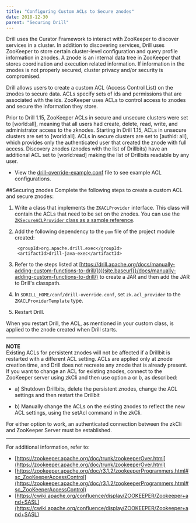 ```yaml
---
title: "Configuring Custom ACLs to Secure znodes"
date: 2018-12-30
parent: "Securing Drill"
---  
```


Drill uses the Curator Framework to interact with ZooKeeper to discover services in a cluster. In addition to discovering services, Drill uses ZooKeeper to store certain cluster-level configuration and query profile information in znodes. A znode is an internal data tree in ZooKeeper that stores coordination and execution related information. If information in the znodes is not properly secured, cluster privacy and/or security is compromised.   

Drill allows users to create a custom ACL (Access Control List) on the znodes to secure data. ACLs specify sets of ids and permissions that are associated with the ids. ZooKeeper uses ACLs to control access to znodes and secure the information they store.   

Prior to Drill 1.15, ZooKeeper ACLs in secure and unsecure clusters were set to [world:all], meaning that all users had create, delete, read, write, and administrator access to the zknodes. Starting in Drill 1.15, ACLs in unsecure clusters are set to [world:all]. ACLs in secure clusters are set to [authid: all], which provides only the authenticated user that created the znode with full access. Discovery znodes (znodes with the list of Drillbits) have an additional ACL set to [world:read] making the list of Drillbits readable by any user.   

- View the [drill-override-example.conf](https://github.com/apache/drill/blob/master/distribution/src/resources/drill-override-example.conf) file to see example ACL configurations.

  
##Securing znodes
Complete the following steps to create a custom ACL and secure znodes:  

1. Write a class that implements the `ZKACLProvider` interface. This class will contain the ACLs that need to be set on the znodes. You can use  the [`ZKSecureACLProvider` class as a sample reference](https://github.com/apache/drill/blob/master/exec/java-exec/src/main/java/org/apache/drill/exec/coord/zk/ZKSecureACLProvider.java).  
2. Add the following dependency to the `pom` file of the project module created:  

		<groupId>org.apache.drill.exec</groupId>
		<artifactId>drill-java-exec</artifactId>  
3. Refer to the steps listed at [https://drill.apache.org/docs/manually-adding-custom-functions-to-drill/]({{site.baseurl}}/docs/manually-adding-custom-functions-to-drill/) to create a JAR and then add the JAR to Drill's classpath.  
4. In `$DRILL_HOME/conf/drill-override.conf`, set `zk.acl_provider` to the `ZKACLProviderTemplate` type.  
5. Restart Drill.
  
When you restart Drill, the ACL, as mentioned in your custom class, is applied to the znode created when Drill starts.  

***
**NOTE**  
Existing ACLs for persistent znodes will not be affected if a Drillbit is restarted with a different ACL setting. ACLs are applied only at znode creation time, and Drill does not recreate any znode that is already present. If you want to change an ACL for existing znodes, connect to the ZooKeeper server using zkCli and then use option a or b, as described:  

- a) Shutdown Drillbits, delete the persistent znodes, change the ACL settings and then restart the Drillbit   

- b) Manually change the ACLs on the existing znodes to reflect the new ACL settings, using the setAcl command in the zkCli.

For either option to work, an authenticated connection between the zkCli and ZooKeeper Server must be established. 

***

For additional information, refer to:  

- [https://zookeeper.apache.org/doc/trunk/zookeeperOver.html](https://zookeeper.apache.org/doc/trunk/zookeeperOver.html)  
- [https://zookeeper.apache.org/doc/r3.1.2/zookeeperProgrammers.html#sc_ZooKeeperAccessControl](https://zookeeper.apache.org/doc/r3.1.2/zookeeperProgrammers.html#sc_ZooKeeperAccessControl)  
- [https://cwiki.apache.org/confluence/display/ZOOKEEPER/Zookeeper+and+SASL](https://cwiki.apache.org/confluence/display/ZOOKEEPER/Zookeeper+and+SASL)


